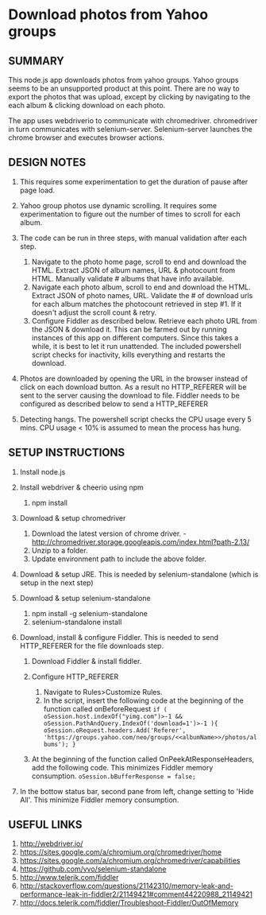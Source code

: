 Download photos from Yahoo groups
============================

SUMMARY
-------
This node.js app downloads photos from yahoo groups.   Yahoo groups seems to be an unsupported product at this point.   There are no way to export the photos that was upload, except by clicking by navigating to the each album & clicking download on each photo.

The app uses webdriverio to communicate with chromedriver.  chromedriver in turn communicates with selenium-server.   Selenium-server launches the chrome browser and executes browser actions.

DESIGN NOTES
------------
1. This requires some experimentation to get the duration of pause after page load.

2. Yahoo group photos use dynamic scrolling.  It requires some experimentation to figure out the number of times to scroll for each album. 

3. The code can be run in three steps, with manual validation after each step.
	1. Navigate to the photo home page, scroll to end and download the HTML.  Extract JSON of album names, URL & photocount from HTML. Manually validate # albums that have info available.
	2. Navigate each photo album, scroll to end and download the HTML.  Extract JSON of photo names, URL.   Validate the # of download urls for each album matches the photocount retrieved in step #1.   If it doesn't adjust the scroll count & retry.
	3. Configure Fiddler as described below.   Retrieve each photo URL from the JSON & download it.  This can be farmed out by running instances of this app on different computers. Since this takes a while, it is best to let it run unattended.  The included powershell script checks for inactivity, kills everything and restarts the download.

4. Photos are downloaded by opening the URL in the browser instead of click on each download button.   As a result no HTTP_REFERER will be sent to the server causing the download to file.   Fiddler needs to be configured as described below to send a HTTP_REFERER 

5. Detecting hangs.  The powershell script checks the CPU usage every 5 mins.   CPU usage < 10% is assumed to mean the process has hung.


SETUP INSTRUCTIONS
------------------
1. Install node.js

2. Install webdriver & cheerio using npm
	1. npm install

3. Download & setup chromedriver
	1. Download the latest version of chrome driver.  - http://chromedriver.storage.googleapis.com/index.html?path-2.13/
	2. Unzip to a folder.
	3. Update environment path to include the above folder.

4. Download & setup JRE.  This is needed by selenium-standalone (which is setup in the next step)

5. Download & setup selenium-standalone
	1. npm install -g selenium-standalone
	2. selenium-standalone install

6. Download, install & configure Fiddler.  This is needed to send HTTP_REFERER for the file downloads step.
	1. Download Fiddler & install fiddler.
	2. Configure HTTP_REFERER
		1. Navigate to Rules>Customize Rules.
		2. In the script, insert the following code at the beginning of the function called onBeforeRequest
			`if ( oSession.host.indexOf("yimg.com")>-1 && oSession.PathAndQuery.IndexOf('download=1')>-1 ){
				oSession.oRequest.headers.Add('Referer', 'https://groups.yahoo.com/neo/groups/<<albumName>>/photos/albums');
			}`

   3. At the beginning of the function called OnPeekAtResponseHeaders, add the following code.  This minimizes Fiddler memory consumption.
		`oSession.bBufferResponse = false;`
			
  4. In the bottow status bar, second pane from left, change setting to 'Hide All'.  This minimize Fiddler memory consumption.


USEFUL LINKS
-------------
1. http://webdriver.io/
2. https://sites.google.com/a/chromium.org/chromedriver/home
3. https://sites.google.com/a/chromium.org/chromedriver/capabilities
4. https://github.com/vvo/selenium-standalone
5. http://www.telerik.com/fiddler
6. http://stackoverflow.com/questions/21142310/memory-leak-and-performance-leak-in-fiddler2/21149421#comment44220988_21149421
7. http://docs.telerik.com/fiddler/Troubleshoot-Fiddler/OutOfMemory